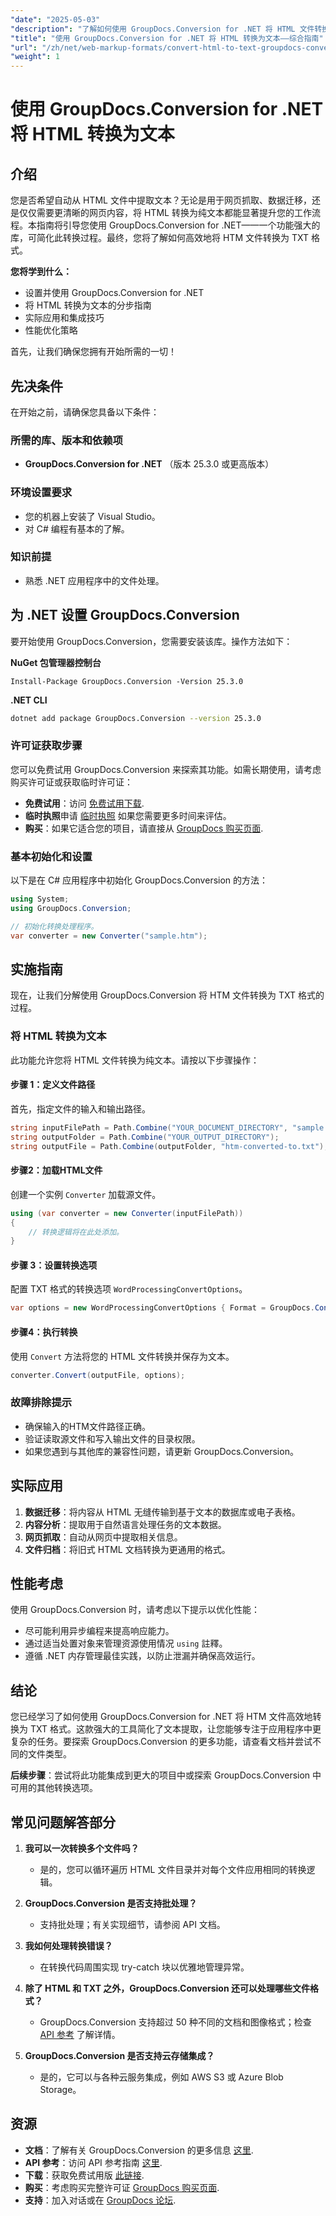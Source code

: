 ```yaml
---
"date": "2025-05-03"
"description": "了解如何使用 GroupDocs.Conversion for .NET 将 HTML 文件转换为纯文本。本教程简单易懂，助您简化工作流程。"
"title": "使用 GroupDocs.Conversion for .NET 将 HTML 转换为文本——综合指南"
"url": "/zh/net/web-markup-formats/convert-html-to-text-groupdocs-conversion-net/"
"weight": 1
---
```


# 使用 GroupDocs.Conversion for .NET 将 HTML 转换为文本

## 介绍

您是否希望自动从 HTML 文件中提取文本？无论是用于网页抓取、数据迁移，还是仅仅需要更清晰的网页内容，将 HTML 转换为纯文本都能显著提升您的工作流程。本指南将引导您使用 GroupDocs.Conversion for .NET——一个功能强大的库，可简化此转换过程。最终，您将了解如何高效地将 HTM 文件转换为 TXT 格式。

**您将学到什么：**
- 设置并使用 GroupDocs.Conversion for .NET
- 将 HTML 转换为文本的分步指南
- 实际应用和集成技巧
- 性能优化策略

首先，让我们确保您拥有开始所需的一切！

## 先决条件

在开始之前，请确保您具备以下条件：

### 所需的库、版本和依赖项
- **GroupDocs.Conversion for .NET** （版本 25.3.0 或更高版本）

### 环境设置要求
- 您的机器上安装了 Visual Studio。
- 对 C# 编程有基本的了解。

### 知识前提
- 熟悉 .NET 应用程序中的文件处理。

## 为 .NET 设置 GroupDocs.Conversion

要开始使用 GroupDocs.Conversion，您需要安装该库。操作方法如下：

**NuGet 包管理器控制台**
```plaintext
Install-Package GroupDocs.Conversion -Version 25.3.0
```

**.NET CLI**
```bash
dotnet add package GroupDocs.Conversion --version 25.3.0
```

### 许可证获取步骤

您可以免费试用 GroupDocs.Conversion 来探索其功能。如需长期使用，请考虑购买许可证或获取临时许可证：

- **免费试用**：访问 [免费试用下载](https://releases。groupdocs.com/conversion/net/).
- **临时执照**申请 [临时执照](https://purchase.groupdocs.com/temporary-license/) 如果您需要更多时间来评估。
- **购买**：如果它适合您的项目，请直接从 [GroupDocs 购买页面](https://purchase。groupdocs.com/buy).

### 基本初始化和设置

以下是在 C# 应用程序中初始化 GroupDocs.Conversion 的方法：

```csharp
using System;
using GroupDocs.Conversion;

// 初始化转换处理程序。
var converter = new Converter("sample.htm");
```

## 实施指南

现在，让我们分解使用 GroupDocs.Conversion 将 HTM 文件转换为 TXT 格式的过程。

### 将 HTML 转换为文本

此功能允许您将 HTML 文件转换为纯文本。请按以下步骤操作：

#### 步骤 1：定义文件路径
首先，指定文件的输入和输出路径。

```csharp
string inputFilePath = Path.Combine("YOUR_DOCUMENT_DIRECTORY", "sample.htm");
string outputFolder = Path.Combine("YOUR_OUTPUT_DIRECTORY");
string outputFile = Path.Combine(outputFolder, "htm-converted-to.txt");
```

#### 步骤2：加载HTML文件
创建一个实例 `Converter` 加载源文件。

```csharp
using (var converter = new Converter(inputFilePath))
{
    // 转换逻辑将在此处添加。
}
```

#### 步骤 3：设置转换选项
配置 TXT 格式的转换选项 `WordProcessingConvertOptions`。

```csharp
var options = new WordProcessingConvertOptions { Format = GroupDocs.Conversion.FileTypes.WordProcessingFileType.Txt };
```

#### 步骤4：执行转换
使用 `Convert` 方法将您的 HTML 文件转换并保存为文本。

```csharp
converter.Convert(outputFile, options);
```

### 故障排除提示

- 确保输入的HTM文件路径正确。
- 验证读取源文件和写入输出文件的目录权限。
- 如果您遇到与其他库的兼容性问题，请更新 GroupDocs.Conversion。

## 实际应用

1. **数据迁移**：将内容从 HTML 无缝传输到基于文本的数据库或电子表格。
2. **内容分析**：提取用于自然语言处理任务的文本数据。
3. **网页抓取**：自动从网页中提取相关信息。
4. **文件归档**：将旧式 HTML 文档转换为更通用的格式。

## 性能考虑

使用 GroupDocs.Conversion 时，请考虑以下提示以优化性能：

- 尽可能利用异步编程来提高响应能力。
- 通过适当处置对象来管理资源使用情况 `using` 註釋。
- 遵循 .NET 内存管理最佳实践，以防止泄漏并确保高效运行。

## 结论

您已经学习了如何使用 GroupDocs.Conversion for .NET 将 HTM 文件高效地转换为 TXT 格式。这款强大的工具简化了文本提取，让您能够专注于应用程序中更复杂的任务。要探索 GroupDocs.Conversion 的更多功能，请查看文档并尝试不同的文件类型。

**后续步骤**：尝试将此功能集成到更大的项目中或探索 GroupDocs.Conversion 中可用的其他转换选项。

## 常见问题解答部分

1. **我可以一次转换多个文件吗？**
   - 是的，您可以循环遍历 HTML 文件目录并对每个文件应用相同的转换逻辑。

2. **GroupDocs.Conversion 是否支持批处理？**
   - 支持批处理；有关实现细节，请参阅 API 文档。

3. **我如何处理转换错误？**
   - 在转换代码周围实现 try-catch 块以优雅地管理异常。

4. **除了 HTML 和 TXT 之外，GroupDocs.Conversion 还可以处理哪些文件格式？**
   - GroupDocs.Conversion 支持超过 50 种不同的文档和图像格式；检查 [API 参考](https://reference.groupdocs.com/conversion/net/) 了解详情。

5. **GroupDocs.Conversion 是否支持云存储集成？**
   - 是的，它可以与各种云服务集成，例如 AWS S3 或 Azure Blob Storage。

## 资源

- **文档**：了解有关 GroupDocs.Conversion 的更多信息 [这里](https://docs。groupdocs.com/conversion/net/).
- **API 参考**：访问 API 参考指南 [这里](https://reference。groupdocs.com/conversion/net/).
- **下载**：获取免费试用版 [此链接](https://releases。groupdocs.com/conversion/net/).
- **购买**：考虑购买完整许可证 [GroupDocs 购买页面](https://purchase。groupdocs.com/buy).
- **支持**：加入对话或在 [GroupDocs 论坛](https://forum。groupdocs.com/c/conversion/10).